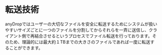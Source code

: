 # 転送技術

anyDropではユーザーの大切なファイルを安全に転送するためにシステムが扱いやすいサイズごとに一つのファイルを分割してからそれらを一斉に送信し、クライアント側で再結合させるというプロセスでファイル転送を行っております。そのため、理論的には最大約１TBまでの大きさのファイルであれば一度に転送することができます。